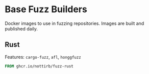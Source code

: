 # Base Fuzz Builders

Docker images to use in fuzzing repositories. Images are built and published daily.

## Rust

Features: `cargo-fuzz`, `afl`, `honggfuzz`

```Dockerfile
FROM ghcr.io/nottirb/fuzz-rust
```